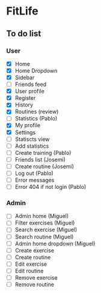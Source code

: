 # FitLife

## To do list

### User

- [x] Home
 - [x] Home Dropdown
- [x] Sidebar
- [ ] Friends feed
- [x] User profile
- [x] Register
- [x] History
- [x] Routines (review)
- [ ] Statistics (Pablo)
- [x] My profile
- [x] Settings
- [ ] Statiscts view 
- [ ] Add statistics 
- [ ] Create training (Pablo)
- [ ] Friends list (Josemi)
- [ ] Create routine  (Josemi)
- [ ] Log out (Pablo)
- [ ] Error messages
- [ ] Error 404 if not login (Pablo)

### Admin

- [ ] Admin home (Miguel)
 - [ ] Filter exercises (Miguel)
 - [ ] Search exercise (Miguel)
 - [ ] Search routine (Miguel)
 - [ ] Admin home dropdown (Miguel)
- [ ] Create exercise
- [ ] Create routine 
- [ ] Edit exercise
- [ ] Edit routine
- [ ] Remove exercise
- [ ] Remove routine
